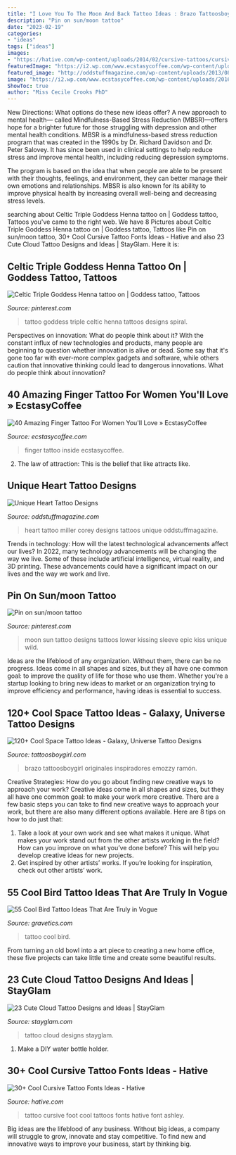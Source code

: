 ```yaml
---
title: "I Love You To The Moon And Back Tattoo Ideas : Brazo Tattoosboygirl Originales Inspiradores Emozzy Ramón"
description: "Pin on sun/moon tattoo"
date: "2023-02-19"
categories:
- "ideas"
tags: ["ideas"]
images:
- "https://hative.com/wp-content/uploads/2014/02/cursive-tattoos/cursive-foot-tattoo-idea-17.jpg"
featuredImage: "https://i2.wp.com/www.ecstasycoffee.com/wp-content/uploads/2016/09/Peter-Pan-Inside-Finger-Tattoo.jpg?resize=600%2C387"
featured_image: "http://oddstuffmagazine.com/wp-content/uploads/2013/08/Heart-tattoo-designs-4-532x800.jpg"
image: "https://i2.wp.com/www.ecstasycoffee.com/wp-content/uploads/2016/09/Peter-Pan-Inside-Finger-Tattoo.jpg?resize=600%2C387"
ShowToc: true
author: "Miss Cecile Crooks PhD"
---
```



New Directions: What options do these new ideas offer?
A new approach to mental health— called Mindfulness-Based Stress Reduction (MBSR)—offers hope for a brighter future for those struggling with depression and other mental health conditions.
MBSR is a mindfulness-based stress reduction program that was created in the 1990s by Dr. Richard Davidson and Dr. Peter Salovey. It has since been used in clinical settings to help reduce stress and improve mental health, including reducing depression symptoms.

The program is based on the idea that when people are able to be present with their thoughts, feelings, and environment, they can better manage their own emotions and relationships. MBSR is also known for its ability to improve physical health by increasing overall well-being and decreasing stress levels.

	

		
searching about Celtic Triple Goddess Henna tattoo on | Goddess tattoo, Tattoos you've came to the right web. We have 8 Pictures about Celtic Triple Goddess Henna tattoo on | Goddess tattoo, Tattoos like Pin on sun/moon tattoo, 30+ Cool Cursive Tattoo Fonts Ideas - Hative and also 23 Cute Cloud Tattoo Designs and Ideas | StayGlam. Here it is:
		
    
## Celtic Triple Goddess Henna Tattoo On | Goddess Tattoo, Tattoos

<img loading=lazy src="https://i.pinimg.com/736x/1b/25/79/1b2579fe7641bca1bce214c68604d449.jpg" onerror="this.onerror=null;this.src='https://tse3.mm.bing.net/th?id=OIP.X0vD6YWHgIqg10yGLNBaTwHaJ3&amp;pid=15.1';" alt="Celtic Triple Goddess Henna tattoo on | Goddess tattoo, Tattoos">

_Source: pinterest.com_

>tattoo goddess triple celtic henna tattoos designs spiral. 

	

Perspectives on innovation: What do people think about it?
With the constant influx of new technologies and products, many people are beginning to question whether innovation is alive or dead. Some say that it's gone too far with ever-more complex gadgets and software, while others caution that innovative thinking could lead to dangerous innovations. What do people think about innovation?

    
## 40 Amazing Finger Tattoo For Women You&#039;ll Love » EcstasyCoffee

<img loading=lazy src="https://i2.wp.com/www.ecstasycoffee.com/wp-content/uploads/2016/09/Peter-Pan-Inside-Finger-Tattoo.jpg?resize=600%2C387" onerror="this.onerror=null;this.src='https://tse2.mm.bing.net/th?id=OIP.X54HKs2-quppBAcjmLrdQwHaEx&amp;pid=15.1';" alt="40 Amazing Finger Tattoo For Women You&#039;ll Love » EcstasyCoffee">

_Source: ecstasycoffee.com_

>finger tattoo inside ecstasycoffee. 

	

2. The law of attraction: This is the belief that like attracts like.

    
## Unique Heart Tattoo Designs

<img loading=lazy src="http://oddstuffmagazine.com/wp-content/uploads/2013/08/Heart-tattoo-designs-4-532x800.jpg" onerror="this.onerror=null;this.src='https://tse2.mm.bing.net/th?id=OIP.n4Ew6oQK4kmHC_Ior7yHLQHaLI&amp;pid=15.1';" alt="Unique Heart Tattoo Designs">

_Source: oddstuffmagazine.com_

>heart tattoo miller corey designs tattoos unique oddstuffmagazine. 

	

Trends in technology: How will the latest technological advancements affect our lives?
In 2022, many technology advancements will be changing the way we live. Some of these include artificial intelligence, virtual reality, and 3D printing. These advancements could have a significant impact on our lives and the way we work and live.

    
## Pin On Sun/moon Tattoo

<img loading=lazy src="https://i.pinimg.com/736x/73/8d/4b/738d4b65feb6035fec946396de30f3bf--cup-of-tea-make-your-mark.jpg" onerror="this.onerror=null;this.src='https://tse1.mm.bing.net/th?id=OIP.AyyiO7cHq1Fi6iIuqVJ4tQHaJ4&amp;pid=15.1';" alt="Pin on sun/moon tattoo">

_Source: pinterest.com_

>moon sun tattoo designs tattoos lower kissing sleeve epic kiss unique wild. 

	

Ideas are the lifeblood of any organization. Without them, there can be no progress. Ideas come in all shapes and sizes, but they all have one common goal: to improve the quality of life for those who use them. Whether you're a startup looking to bring new ideas to market or an organization trying to improve efficiency and performance, having ideas is essential to success.

    
## 120+ Cool Space Tattoo Ideas - Galaxy, Universe Tattoo Designs

<img loading=lazy src="https://cdn.tattoosboygirl.com/wp-content/uploads/2021/07/Space-tattoo-ideas-40-768x1024.jpg" onerror="this.onerror=null;this.src='https://tse4.mm.bing.net/th?id=OIP.qgmL8F8Y5CY1JLiz7GGtiwHaJ4&amp;pid=15.1';" alt="120+ Cool Space Tattoo Ideas - Galaxy, Universe Tattoo Designs">

_Source: tattoosboygirl.com_

>brazo tattoosboygirl originales inspiradores emozzy ramón. 

	

Creative Strategies: How do you go about finding new creative ways to approach your work?
Creative ideas come in all shapes and sizes, but they all have one common goal: to make your work more creative. There are a few basic steps you can take to find new creative ways to approach your work, but there are also many different options available. Here are 8 tips on how to do just that: 
1. Take a look at your own work and see what makes it unique. What makes your work stand out from the other artists working in the field? How can you improve on what you’ve done before? This will help you develop creative ideas for new projects. 
2. Get inspired by other artists’ works. If you’re looking for inspiration, check out other artists’ work.

    
## 55 Cool Bird Tattoo Ideas That Are Truly In Vogue

<img loading=lazy src="https://www.gravetics.com/wp-content/uploads/2017/07/Cool-Bird-Tattoo-Idea.jpg" onerror="this.onerror=null;this.src='https://tse3.mm.bing.net/th?id=OIP.SU0-X28RZAVvrrNJ_fHX9gHaHa&amp;pid=15.1';" alt="55 Cool Bird Tattoo Ideas That Are Truly in Vogue">

_Source: gravetics.com_

>tattoo cool bird. 

	

From turning an old bowl into a art piece to creating a new home office, these five projects can take little time and create some beautiful results.

    
## 23 Cute Cloud Tattoo Designs And Ideas | StayGlam

<img loading=lazy src="https://stayglam.com/wp-content/uploads/2016/01/Cloud-Tattoo-Ideas-and-Designs.jpg" onerror="this.onerror=null;this.src='https://tse2.mm.bing.net/th?id=OIP.5FmgRvDtR_2cTWK7jsjSngHaEf&amp;pid=15.1';" alt="23 Cute Cloud Tattoo Designs and Ideas | StayGlam">

_Source: stayglam.com_

>tattoo cloud designs stayglam. 

	

1. Make a DIY water bottle holder.

    
## 30+ Cool Cursive Tattoo Fonts Ideas - Hative

<img loading=lazy src="https://hative.com/wp-content/uploads/2014/02/cursive-tattoos/cursive-foot-tattoo-idea-17.jpg" onerror="this.onerror=null;this.src='https://tse4.mm.bing.net/th?id=OIP.R10I1YMuHs2-iP-mGuZY6QHaMX&amp;pid=15.1';" alt="30+ Cool Cursive Tattoo Fonts Ideas - Hative">

_Source: hative.com_

>tattoo cursive foot cool tattoos fonts hative font ashley. 

	

Big ideas are the lifeblood of any business. Without big ideas, a company will struggle to grow, innovate and stay competitive. To find new and innovative ways to improve your business, start by thinking big.

